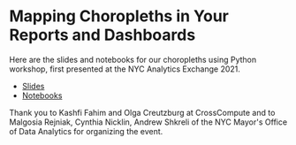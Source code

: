 # Mapping Choropleths in Your Reports and Dashboards

Here are the slides and notebooks for our choropleths using Python workshop, first presented at the NYC Analytics Exchange 2021.

- [Slides](https://docs.google.com/presentation/d/1uV17uNfZh0fmYDND6yvM5tpXxjaUIM2_WnaVnwhXlN8/edit#slide=id.gf9467f12fc_0_108)
- [Notebooks](https://github.com/crosscompute/analytical-tutorials/tree/master/20211021-choropleth-maps)

Thank you to Kashfi Fahim and Olga Creutzburg at CrossCompute and to Malgosia Rejniak, Cynthia Nicklin, Andrew Shkreli of the NYC Mayor's Office of Data Analytics for organizing the event.
